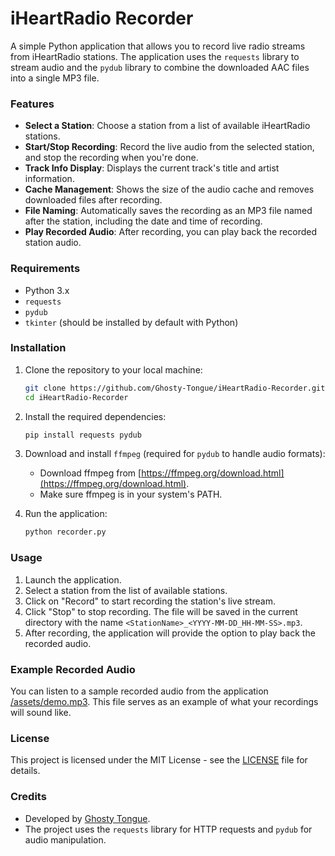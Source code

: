 # iHeartRadio Recorder

A simple Python application that allows you to record live radio streams from iHeartRadio stations. The application uses the `requests` library to stream audio and the `pydub` library to combine the downloaded AAC files into a single MP3 file.

### Features

- **Select a Station**: Choose a station from a list of available iHeartRadio stations.
- **Start/Stop Recording**: Record the live audio from the selected station, and stop the recording when you're done.
- **Track Info Display**: Displays the current track's title and artist information.
- **Cache Management**: Shows the size of the audio cache and removes downloaded files after recording.
- **File Naming**: Automatically saves the recording as an MP3 file named after the station, including the date and time of recording.
- **Play Recorded Audio**: After recording, you can play back the recorded station audio.

### Requirements

- Python 3.x
- `requests`
- `pydub`
- `tkinter` (should be installed by default with Python)

### Installation

1. Clone the repository to your local machine:
   ```bash
   git clone https://github.com/Ghosty-Tongue/iHeartRadio-Recorder.git
   cd iHeartRadio-Recorder
   ```

2. Install the required dependencies:
   ```bash
   pip install requests pydub
   ```

3. Download and install `ffmpeg` (required for `pydub` to handle audio formats):
   - Download ffmpeg from [https://ffmpeg.org/download.html](https://ffmpeg.org/download.html).
   - Make sure ffmpeg is in your system's PATH.

4. Run the application:
   ```bash
   python recorder.py
   ```

### Usage

1. Launch the application.
2. Select a station from the list of available stations.
3. Click on "Record" to start recording the station's live stream.
4. Click "Stop" to stop recording. The file will be saved in the current directory with the name `<StationName>_<YYYY-MM-DD_HH-MM-SS>.mp3`.
5. After recording, the application will provide the option to play back the recorded audio.

### Example Recorded Audio

You can listen to a sample recorded audio from the application [/assets/demo.mp3](https://openrbxl.com/assets/demo.mp3). This file serves as an example of what your recordings will sound like.

### License

This project is licensed under the MIT License - see the [LICENSE](LICENSE) file for details.

### Credits

- Developed by [Ghosty Tongue](https://github.com/Ghosty-Tongue).
- The project uses the `requests` library for HTTP requests and `pydub` for audio manipulation.

